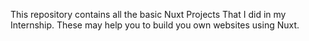 This repository contains all the basic Nuxt Projects That I did in my Internship.
These may help you to build you own websites using Nuxt.
